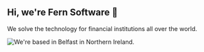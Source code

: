 ## Hi, we're Fern Software 👋

We solve the technology for financial institutions all over the world.

![We're based in Belfast in Northern Ireland.](https://user-images.githubusercontent.com/9989813/133634859-bfbcf71c-0c86-4288-8c92-a16248be31df.png)
